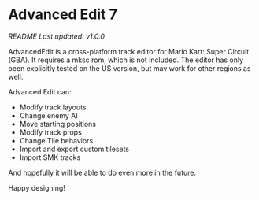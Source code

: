 # Advanced Edit 7
*README Last updated: v1.0.0*

AdvancedEdit is a cross-platform track editor for Mario Kart: Super Circuit (GBA). It requires a mksc rom, which is not included. The editor has only been explicitly tested on the US version, but may work for other regions as well.

Advanced Edit can:
- Modify track layouts
- Change enemy AI
- Move starting positions
- Modify track props
- Change Tile behaviors
- Import and export custom tilesets
- Import SMK tracks

And hopefully it will be able to do even more in the future. 

Happy designing!
